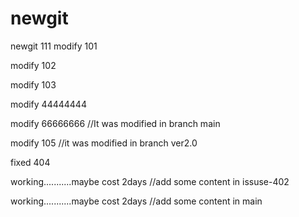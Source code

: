 # newgit
newgit
111
modify 101

modify 102

modify 103


modify 44444444

modify 66666666 //It was modified in branch main

modify 105 //it was modified in branch ver2.0

fixed 404


working...........maybe cost 2days //add some content in issuse-402

working...........maybe cost 2days  //add some content in main

